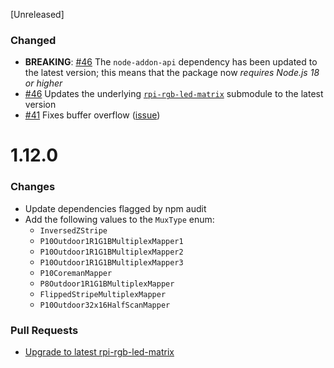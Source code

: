[Unreleased]

### Changed

- **BREAKING**: [#46](https://github.com/alexeden/rpi-led-matrix/pull/46) The `node-addon-api` dependency has been updated to the latest version; this means that the package now _requires Node.js 18 or higher_
- [#46](https://github.com/alexeden/rpi-led-matrix/pull/46) Updates the underlying [`rpi-rgb-led-matrix`](https://github.com/hzeller/rpi-rgb-led-matrix) submodule to the latest version
- [#41](https://github.com/alexeden/rpi-led-matrix/pull/41) Fixes buffer overflow ([issue](https://github.com/alexeden/rpi-led-matrix/issues/40))

# 1.12.0

### Changes

- Update dependencies flagged by npm audit
- Add the following values to the `MuxType` enum:
  - `InversedZStripe`
  - `P10Outdoor1R1G1BMultiplexMapper1`
  - `P10Outdoor1R1G1BMultiplexMapper2`
  - `P10Outdoor1R1G1BMultiplexMapper3`
  - `P10CoremanMapper`
  - `P8Outdoor1R1G1BMultiplexMapper`
  - `FlippedStripeMultiplexMapper`
  - `P10Outdoor32x16HalfScanMapper`

### Pull Requests

- [Upgrade to latest rpi-rgb-led-matrix](https://github.com/alexeden/rpi-led-matrix/pull/29)
